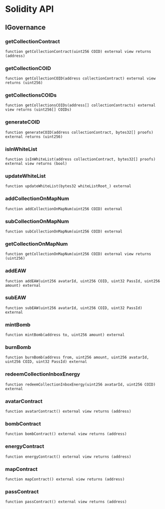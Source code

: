 # Solidity API

## IGovernance

### getCollectionContract

```solidity
function getCollectionContract(uint256 COID) external view returns (address)
```

### getCollectionCOID

```solidity
function getCollectionCOID(address collectionContract) external view returns (uint256)
```

### getCollectionsCOIDs

```solidity
function getCollectionsCOIDs(address[] collectionContracts) external view returns (uint256[] COIDs)
```

### generateCOID

```solidity
function generateCOID(address collectionContract, bytes32[] proofs) external returns (uint256)
```

### isInWhiteList

```solidity
function isInWhiteList(address collectionContract, bytes32[] proofs) external view returns (bool)
```

### updateWhiteList

```solidity
function updateWhiteList(bytes32 whiteListRoot_) external
```

### addCollectionOnMapNum

```solidity
function addCollectionOnMapNum(uint256 COID) external
```

### subCollectionOnMapNum

```solidity
function subCollectionOnMapNum(uint256 COID) external
```

### getCollectionOnMapNum

```solidity
function getCollectionOnMapNum(uint256 COID) external view returns (uint256)
```

### addEAW

```solidity
function addEAW(uint256 avatarId, uint256 COID, uint32 PassId, uint256 amount) external
```

### subEAW

```solidity
function subEAW(uint256 avatarId, uint256 COID, uint32 PassId) external
```

### mintBomb

```solidity
function mintBomb(address to, uint256 amount) external
```

### burnBomb

```solidity
function burnBomb(address from, uint256 amount, uint256 avatarId, uint256 COID, uint32 PassId) external
```

### redeemCollectionInboxEnergy

```solidity
function redeemCollectionInboxEnergy(uint256 avatarId, uint256 COID) external
```

### avatarContract

```solidity
function avatarContract() external view returns (address)
```

### bombContract

```solidity
function bombContract() external view returns (address)
```

### energyContract

```solidity
function energyContract() external view returns (address)
```

### mapContract

```solidity
function mapContract() external view returns (address)
```

### passContract

```solidity
function passContract() external view returns (address)
```

